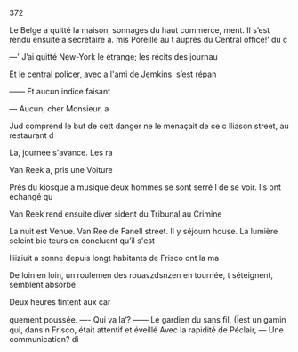 372

Le Belge a quitté la maison,
sonnages du haut commerce,
ment. Il s’est rendu ensuite a
secrétaire a. mis Poreille au t
auprès du Central office!‘ du c

—' J’ai quitté New-York le
étrange; les récits des journau

Et le central policer, avec a
l'ami de Jemkins, s’est répan

—— Et aucun indice faisant

— Aucun, cher Monsieur, a

Jud comprend le but de cett
danger ne le menaçait de ce c
lliason street, au restaurant d

La, journée s'avance. Les ra

Van Reek a, pris une Voiture

Près du kiosque a musique
deux hommes se sont serré l
de se voir. Ils ont échangé qu

Van Reek rend ensuite diver
sident du Tribunal au Crimine

La nuit est Venue. Van Ree
de Fanell street. Il y séjourn
house. La lumière seleint bie
teurs en concluent qu’il s'est

lliiziuit a sonne depuis longt
habitants de Frisco ont la ma

De loin en loin, un roulemen
des rouavzdsnzen en tournée, t
séteignent, semblent absorbé

Deux heures tintent aux car

quement poussée.
—- Qui va la‘?
—— Le gardien du sans ﬁl,
(Ïest un gamin qui, dans n
Frisco, était attentif et éveillé
Avec la rapidité de Péclair,
— Une communication? di

